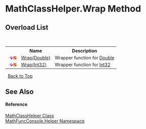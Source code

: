 # MathClassHelper.Wrap Method 
 


## Overload List
&nbsp;<table><tr><th></th><th>Name</th><th>Description</th></tr><tr><td>![Public method](media/pubmethod.gif "Public method")![Static member](media/static.gif "Static member")</td><td><a href="cb61a1f1-81d6-ea8a-01cf-1edbcf4f01e4">Wrap(Double)</a></td><td>
Wrapper function for <a href="http://msdn2.microsoft.com/en-us/library/643eft0t" target="_blank">Double</a></td></tr><tr><td>![Public method](media/pubmethod.gif "Public method")![Static member](media/static.gif "Static member")</td><td><a href="ba822e7c-11f5-99fb-f4a8-f7d88a9c0842">Wrap(Int32)</a></td><td>
Wrapper function for <a href="http://msdn2.microsoft.com/en-us/library/td2s409d" target="_blank">Int32</a></td></tr></table>&nbsp;
<a href="#mathclasshelper.wrap-method">Back to Top</a>

## See Also


#### Reference
<a href="f8375fff-6215-8a0d-083f-b42a5658e465">MathClassHelper Class</a><br /><a href="f9a8a21e-a3ba-4ebe-fd07-6ca1953f5cbf">MathFuncConsole.Helper Namespace</a><br />